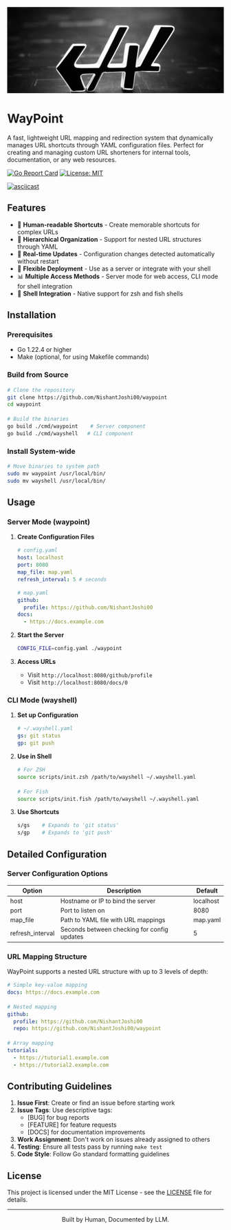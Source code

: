 <div align="center">
  <picture>
    <img src="./assets/image.jpeg" width="100%" style="max-height: 200px; object-fit: cover; object-position: center 25%;" />
  </picture>
</div>

# WayPoint

A fast, lightweight URL mapping and redirection system that dynamically manages URL shortcuts through YAML configuration files. Perfect for creating and managing custom URL shorteners for internal tools, documentation, or any web resources.

[![Go Report Card](https://goreportcard.com/badge/github.com/NishantJoshi00/waypoint)](https://goreportcard.com/report/github.com/NishantJoshi00/waypoint)
[![License: MIT](https://img.shields.io/badge/License-MIT-yellow.svg)](https://opensource.org/licenses/MIT)

[![asciicast](https://asciinema.org/a/vmPkgMpJbqfnVwiliutXswU92.svg)](https://asciinema.org/a/vmPkgMpJbqfnVwiliutXswU92)

## Features

- 🔗 **Human-readable Shortcuts** - Create memorable shortcuts for complex URLs
- 🌲 **Hierarchical Organization** - Support for nested URL structures through YAML
- 🔄 **Real-time Updates** - Configuration changes detected automatically without restart
- 🧩 **Flexible Deployment** - Use as a server or integrate with your shell
- 📊 **Multiple Access Methods** - Server mode for web access, CLI mode for shell integration
- 🐚 **Shell Integration** - Native support for zsh and fish shells

## Installation

### Prerequisites

- Go 1.22.4 or higher
- Make (optional, for using Makefile commands)

### Build from Source

```bash
# Clone the repository
git clone https://github.com/NishantJoshi00/waypoint
cd waypoint

# Build the binaries
go build ./cmd/waypoint    # Server component
go build ./cmd/wayshell   # CLI component
```

### Install System-wide

```bash
# Move binaries to system path
sudo mv waypoint /usr/local/bin/
sudo mv wayshell /usr/local/bin/
```

## Usage

### Server Mode (waypoint)

1. **Create Configuration Files**

   ```yaml
   # config.yaml
   host: localhost
   port: 8080
   map_file: map.yaml
   refresh_interval: 5 # seconds
   ```

   ```yaml
   # map.yaml
   github:
     profile: https://github.com/NishantJoshi00
   docs:
     - https://docs.example.com
   ```

2. **Start the Server**

   ```bash
   CONFIG_FILE=config.yaml ./waypoint
   ```

3. **Access URLs**
   - Visit `http://localhost:8080/github/profile`
   - Visit `http://localhost:8080/docs/0`

### CLI Mode (wayshell)

1. **Set up Configuration**

   ```yaml
   # ~/.wayshell.yaml
   gs: git status
   gp: git push
   ```

2. **Use in Shell**

   ```bash
   # For ZSH
   source scripts/init.zsh /path/to/wayshell ~/.wayshell.yaml

   # For Fish
   source scripts/init.fish /path/to/wayshell ~/.wayshell.yaml
   ```

3. **Use Shortcuts**
   ```bash
   s/gs    # Expands to 'git status'
   s/gp    # Expands to 'git push'
   ```

## Detailed Configuration

### Server Configuration Options

| Option           | Description                                    | Default     |
|------------------|------------------------------------------------|-------------|
| host             | Hostname or IP to bind the server              | localhost   |
| port             | Port to listen on                              | 8080        |
| map_file         | Path to YAML file with URL mappings            | map.yaml    |
| refresh_interval | Seconds between checking for config updates    | 5           |

### URL Mapping Structure

WayPoint supports a nested URL structure with up to 3 levels of depth:

```yaml
# Simple key-value mapping
docs: https://docs.example.com

# Nested mapping
github:
  profile: https://github.com/NishantJoshi00
  repo: https://github.com/NishantJoshi00/waypoint

# Array mapping
tutorials:
  - https://tutorial1.example.com
  - https://tutorial2.example.com
```

## Contributing Guidelines

1. **Issue First**: Create or find an issue before starting work
2. **Issue Tags**: Use descriptive tags:
   - [BUG] for bug reports
   - [FEATURE] for feature requests
   - [DOCS] for documentation improvements
3. **Work Assignment**: Don't work on issues already assigned to others
4. **Testing**: Ensure all tests pass by running `make test`
5. **Code Style**: Follow Go standard formatting guidelines

## License

This project is licensed under the MIT License - see the [LICENSE](LICENSE) file for details.

---

<div align="center">

Built by Human, Documented by LLM.

</div>
